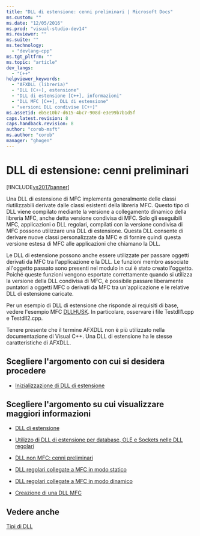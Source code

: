 ```yaml
---
title: "DLL di estensione: cenni preliminari | Microsoft Docs"
ms.custom: ""
ms.date: "12/05/2016"
ms.prod: "visual-studio-dev14"
ms.reviewer: ""
ms.suite: ""
ms.technology: 
  - "devlang-cpp"
ms.tgt_pltfrm: ""
ms.topic: "article"
dev_langs: 
  - "C++"
helpviewer_keywords: 
  - "AFXDLL (libreria)"
  - "DLL [C++], estensione"
  - "DLL di estensione [C++], informazioni"
  - "DLL MFC [C++], DLL di estensione"
  - "versioni DLL condivise [C++]"
ms.assetid: eb5e10b7-d615-4bc7-908d-e3e99b7b1d5f
caps.latest.revision: 8
caps.handback.revision: 8
author: "corob-msft"
ms.author: "corob"
manager: "ghogen"
---
```

# DLL di estensione: cenni preliminari
[!INCLUDE[vs2017banner](../assembler/inline/includes/vs2017banner.md)]

Una DLL di estensione di MFC implementa generalmente delle classi riutilizzabili derivate dalle classi esistenti della libreria MFC.  Questo tipo di DLL viene compilato mediante la versione a collegamento dinamico della libreria MFC, anche detta versione condivisa di MFC.  Solo gli eseguibili MFC, applicazioni o DLL regolari, compilati con la versione condivisa di MFC possono utilizzare una DLL di estensione.  Questa DLL consente di derivare nuove classi personalizzate da MFC e di fornire quindi questa versione estesa di MFC alle applicazioni che chiamano la DLL.  
  
 Le DLL di estensione possono anche essere utilizzate per passare oggetti derivati da MFC tra l'applicazione e la DLL.  Le funzioni membro associate all'oggetto passato sono presenti nel modulo in cui è stato creato l'oggetto.  Poiché queste funzioni vengono esportate correttamente quando si utilizza la versione della DLL condivisa di MFC, è possibile passare liberamente puntatori a oggetti MFC o derivati da MFC tra un'applicazione e le relative DLL di estensione caricate.  
  
 Per un esempio di DLL di estensione che risponde ai requisiti di base, vedere l'esempio MFC [DLLHUSK](http://msdn.microsoft.com/it-it/dfcaa6ff-b8e2-4efd-8100-ee3650071f90).  In particolare, osservare i file Testdll1.cpp e Testdll2.cpp.  
  
 Tenere presente che il termine AFXDLL non è più utilizzato nella documentazione di Visual C\+\+.  Una DLL di estensione ha le stesse caratteristiche di AFXDLL.  
  
## Scegliere l'argomento con cui si desidera procedere  
  
-   [Inizializzazione di DLL di estensione](../build/initializing-extension-dlls.md)  
  
## Scegliere l'argomento su cui visualizzare maggiori informazioni  
  
-   [DLL di estensione](../build/extension-dlls.md)  
  
-   [Utilizzo di DLL di estensione per database, OLE e Sockets nelle DLL regolari](../build/using-database-ole-and-sockets-extension-dlls-in-regular-dlls.md)  
  
-   [DLL non MFC: cenni preliminari](../build/non-mfc-dlls-overview.md)  
  
-   [DLL regolari collegate a MFC in modo statico](../build/regular-dlls-statically-linked-to-mfc.md)  
  
-   [DLL regolari collegate a MFC in modo dinamico](../build/regular-dlls-dynamically-linked-to-mfc.md)  
  
-   [Creazione di una DLL MFC](../mfc/reference/mfc-dll-wizard.md)  
  
## Vedere anche  
 [Tipi di DLL](../build/kinds-of-dlls.md)